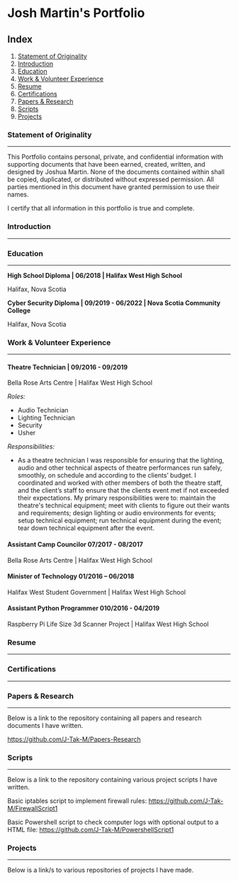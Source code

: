 # Josh Martin's Portfolio
## Index
1. [Statement of Originality](https://github.com/J-Tak-M/Josh-M.github.io/blob/main/README.md#statement-of-originality)
2. [Introduction](https://github.com/J-Tak-M/Josh-M.github.io/blob/main/README.md#introduction)
3. [Education](https://github.com/J-Tak-M/Josh-M.github.io/blob/main/README.md#education)
4. [Work & Volunteer Experience](https://github.com/J-Tak-M/Josh-M.github.io/blob/main/README.md#work--volunteer-experience)
5. [Resume](https://github.com/J-Tak-M/Josh-M.github.io/blob/main/README.md#resume)
6. [Certifications](https://github.com/J-Tak-M/Josh-M.github.io/blob/main/README.md#certifications)
7. [Papers & Research](https://github.com/J-Tak-M/Josh-M.github.io/blob/main/README.md#papers--research)
8. [Scripts](https://github.com/J-Tak-M/Josh-M.github.io/blob/main/README.md#scripts)
9. [Projects](https://github.com/J-Tak-M/Josh-M.github.io/blob/main/README.md#projects)

### Statement of Originality
_______________________________________________________________________________________________________________________________________________
This Portfolio contains personal, private, and confidential information with supporting documents that have been earned, created, written, and designed by Joshua Martin. None of the documents contained within shall be copied, duplicated, or distributed without expressed permission. All parties mentioned in this document have granted permission to use their names. 

I certify that all information in this portfolio is true and complete.

### Introduction
_______________________________________________________________________________________________________________________________________________

### Education
_______________________________________________________________________________________________________________________________________________
**High School Diploma | 06/2018 | Halifax West High School**

Halifax, Nova Scotia

**Cyber Security Diploma | 09/2019 - 06/2022 | Nova Scotia Community College**

Halifax, Nova Scotia


### Work & Volunteer Experience
_______________________________________________________________________________________________________________________________________________
#### Theatre Technician | 09/2016 - 09/2019
Bella Rose Arts Centre | Halifax West High School

*Roles:*
- Audio Technician
- Lighting Technician
- Security
- Usher

*Responsibilities:*
- As a theatre technician I was responsible for ensuring that the lighting, audio and other technical aspects of theatre performances run safely, smoothly, on schedule and according to the clients’ budget. I coordinated and worked with other members of both the theatre staff, and the client’s staff to ensure that the clients event met if not exceeded their expectations. My primary responsibilities were to: maintain the theatre's technical equipment; meet with clients to figure out their wants and requirements; design lighting or audio environments for events; setup technical equipment; run technical equipment during the event; tear down technical equipment after the event.

#### Assistant Camp Councilor  07/2017 - 08/2017
Bella Rose Arts Centre | Halifax West High School

#### Minister of Technology  01/2016 – 06/2018
Halifax West Student Government | Halifax West High School

#### Assistant Python Programmer  010/2016 - 04/2019
Raspberry Pi Life Size 3d Scanner Project | Halifax West High School


### Resume
_______________________________________________________________________________________________________________________________________________

### Certifications
_______________________________________________________________________________________________________________________________________________

### Papers & Research
_______________________________________________________________________________________________________________________________________________
Below is a link to the repository containing all papers and research documents I have written.

https://github.com/J-Tak-M/Papers-Research


### Scripts
_______________________________________________________________________________________________________________________________________________
Below is a link to the repository containing various project scripts I have written.

Basic iptables script to implement firewall rules: https://github.com/J-Tak-M/FirewallScript1

Basic Powershell script to check computer logs with optional output to a HTML file: https://github.com/J-Tak-M/PowershellScript1

### Projects
_______________________________________________________________________________________________________________________________________________
Below is a link/s to various repositories of projects I have made.
